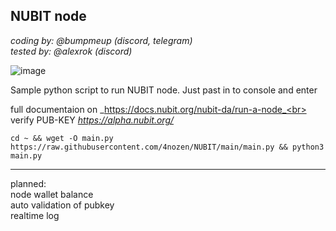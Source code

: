 ## NUBIT node

_coding by: @bumpmeup (discord, telegram)_<br>
_tested by: @alexrok (discord)_

![image](https://github.com/user-attachments/assets/0bd8f3c6-9297-44ec-a19b-1d1699a8edfe)


Sample python script to run NUBIT node. Just past in to console and enter

full documentaion on _https://docs.nubit.org/nubit-da/run-a-node_<br>
verify PUB-KEY _https://alpha.nubit.org/_

`cd ~ && wget -O main.py https://raw.githubusercontent.com/4nozen/NUBIT/main/main.py && python3 main.py`




-------
planned:<br>
  node wallet balance<br>
  auto validation of pubkey<br>
  realtime log<br>
